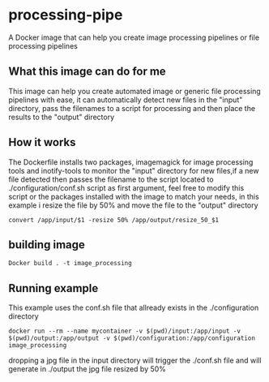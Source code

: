 # processing-pipe
A Docker image that can help you create image processing pipelines or file processing pipelines

## What this image can do for me
This image can help you create automated image or generic file processing pipelines with ease, it can automatically detect new files in the "input" directory, pass the filenames to a script for processing and then place the results to the "output" directory

## How it works
The Dockerfile installs two packages, imagemagick for image processing tools and inotify-tools to monitor the "input" directory for new files,if a new file detected then passes the filename to the script located to ./configuration/conf.sh script as first argument, feel free to modify this script or the packages installed with the image to match your needs, in this example i resize the file by 50% and move the file to the "output" directory
```
convert /app/input/$1 -resize 50% /app/output/resize_50_$1
```
## building image
```
Docker build . -t image_processing
```
## Running example

This example uses the conf.sh file that allready exists in the ./configuration directory
```
docker run --rm --name mycontainer -v $(pwd)/input:/app/input -v $(pwd)/output:/app/output -v $(pwd)/configuration:/app/configuration image_processing
```

dropping a jpg file in the input directory will trigger the ./conf.sh file and will generate in ./output the jpg file resized by 50%
